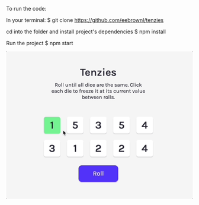 To run the code:

In your terminal: $ git clone https://github.com/eebrownl/tenzies

cd into the folder and install project's dependencies $ npm install

Run the project $ npm start

![](tenzies.gif)
